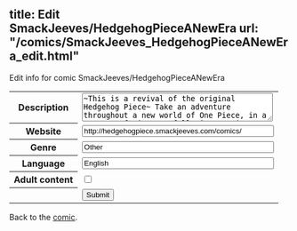 title: Edit SmackJeeves/HedgehogPieceANewEra
url: "/comics/SmackJeeves_HedgehogPieceANewEra_edit.html"
---
Edit info for comic SmackJeeves/HedgehogPieceANewEra

<form name="comic" action="http://gaepostmail.appspot.com/comic/" method="post">
<table class="comicinfo">
<tr>
<th>Description</th><td><textarea name="description" cols="40" rows="3">~This is a revival of the original Hedgehog Piece~ Take an adventure throughout a new world of One Piece, in a new Era of Pirates, following 5 major pirate crews of different species and personalities. We also accept cameos in the same format below (also include brief personality and background). PM to ReiKainaric.</textarea></td>
</tr>
<tr>
<th>Website</th><td><input type="text" name="url" value="http://hedgehogpiece.smackjeeves.com/comics/" size="40"/></td>
</tr>
<tr>
<th>Genre</th><td><input type="text" name="genre" value="Other" size="40"/></td>
</tr>
<tr>
<th>Language</th><td><input type="text" name="language" value="English" size="40"/></td>
</tr>
<tr>
<th>Adult content</th><td><input type="checkbox" name="adult" value="adult" /></td>
</tr>
<tr>
<th></th><td>
<input type="hidden" name="comic" value="SmackJeeves_HedgehogPieceANewEra" />
<input type="submit" name="submit" value="Submit" />
</td>
</tr>
</table>
</form>

Back to the [comic](SmackJeeves_HedgehogPieceANewEra.html).
